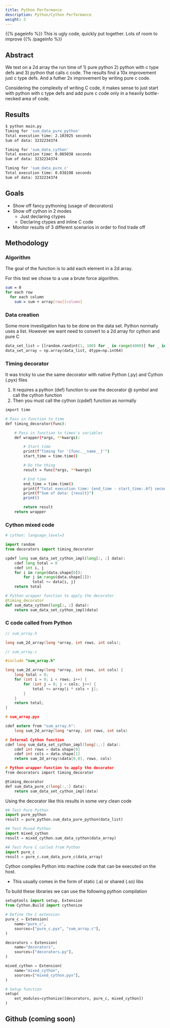```yaml
---
title: Python Performance
description: Python/Cython Performance
weight: 3
---
```

{{% pageinfo %}}
This is ugly code, quickly put together. Lots of room to improve
{{% /pageinfo %}}

## Abstract

We test on a 2d array the run time of 1) pure python 2) python with c type defs and 3) python that calls c code. The results find a 10x improvement just c type defs. And a futher 2x improvement by writing pure c code. 

Considering the complexity of writing C code, it makes sense to just start with python with c type defs and add pure c code only in a heavily bottle-necked area of code.

## Results

```bash
$ python main.py 
Timing for 'sum_data_pure_python'
Total execution time: 2.103925 seconds
Sum of data: 3232234374

Timing for 'sum_data_cython'
Total execution time: 0.065038 seconds
Sum of data: 3232234374

Timing for 'sum_data_pure_c'
Total execution time: 0.038198 seconds
Sum of data: 3232234374
```


## Goals
* Show off fancy pythoning (usage of decorators)
* Show off cython in 2 modes
  * Just declaring ctypes
  * Declaring ctypes and inline C code
* Monitor results of 3 different scenarios in order to find trade off

## Methodology

### Algorithm

The goal of the function is to add each element in a 2d array.

For this test we chose to a use a brute force algorithm.

```bash
sum = 0
for each row
  for each column
    sum = sum + array[row][column]
```

### Data creation

Some more investigation has to be done on the data set. 
Python normally uses a list. 
However we want need to convert to a 2d array for cython and pure C

```python
data_set_list = [[random.randint(1, 100) for _ in range(4000)] for _ in range(4000)]
data_set_array = np.array(data_list, dtype=np.int64)
```

### Timing decorator

It was tricky to use the same decorator with native Python (.py) and Cython (.pyx) files

  1. It requires a python (def) function to use the decorator @ symbol and call the cython function
  1. Then you must call the cython (cpdef) function as normally

```bash
import time

# Pass in function to time
def timing_decorator(func):

    # Pass in function to times's variables
    def wrapper(*args, **kwargs):

        # Start time
        print(f"Timing for '{func.__name__}'") 
        start_time = time.time()

        # Do the thing
        result = func(*args, **kwargs)

        # End time 
        end_time = time.time()
        print(f"Total execution time: {end_time - start_time:.6f} seconds")
        print(f"Sum of data: {result}")
        print()

        return result
    return wrapper
```

### Cython mixed code

```python
# cython: language_level=3

import random
from decorators import timing_decorator

cpdef long sum_data_set_cython_impl(long[:, :] data):
    cdef long total = 0
    cdef int i, j
    for i in range(data.shape[0]):
        for j in range(data.shape[1]):
            total += data[i, j]
    return total

# Python wrapper function to apply the decorator
@timing_decorator
def sum_data_cython(long[:, :] data):
    return sum_data_set_cython_impl(data)
```

### C code called from Python

```C
// sum_array.h

long sum_2d_array(long *array, int rows, int cols);

// sum_array.c

#include "sum_array.h"

long sum_2d_array(long *array, int rows, int cols) {
    long total = 0;
    for (int i = 0; i < rows; i++) {
        for (int j = 0; j < cols; j++) {
            total += array[i * cols + j];
        }
    }
    return total;
}

# sum_array.pyx

cdef extern from "sum_array.h":
    long sum_2d_array(long *array, int rows, int cols)

# Internal Cython function
cdef long sum_data_set_cython_impl(long[:,:] data):
    cdef int rows = data.shape[0]
    cdef int cols = data.shape[1]
    return sum_2d_array(&data[0,0], rows, cols)

# Python wrapper function to apply the decorator
from decorators import timing_decorator

@timing_decorator
def sum_data_pure_c(long[:,:] data):
    return sum_data_set_cython_impl(data)

```

Using the decorator like this results in some very clean code
```python
## Test Pure Python
import pure_python
result = pure_python.sum_data_pure_python(data_list)

## Test Mixed Python
import mixed_cython
result = mixed_cython.sum_data_cython(data_array)

## Test Pure C called from Python
import pure_c
result = pure_c.sum_data_pure_c(data_array)
```

Cython compiles Python into machine code that can be executed on the host.
- This usually comes in the form of static (.a) or shared (.so) libs

To build these libraries we can use the following python compilation

```python
setuptools import setup, Extension
from Cython.Build import cythonize

# Define the C extension
pure_c = Extension(
    name="pure_c",
    sources=["pure_c.pyx", "sum_array.c"],
)

decorators = Extension(
    name="decorators",
    sources=["decorators.py"],
)

mixed_cython = Extension(
    name="mixed_cython",
    sources=["mixed_cython.pyx"],
)

# Setup function
setup(
    ext_modules=cythonize([decorators, pure_c, mixed_cython])
)
```

## Github (coming soon)
